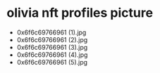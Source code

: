 # olivia nft profiles picture
- 0x6f6c69766961 (1).jpg
- 0x6f6c69766961 (2).jpg
- 0x6f6c69766961 (3).jpg
- 0x6f6c69766961 (4).jpg
- 0x6f6c69766961 (5).jpg
